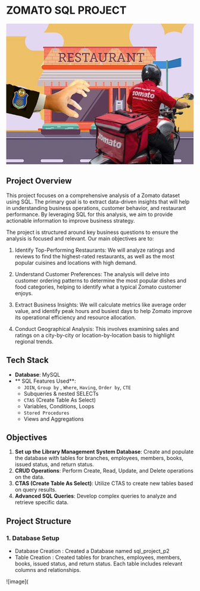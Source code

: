 # ZOMATO SQL PROJECT 

![image](https://github.com/SANYAM003/Zomato_SQL_Project_Analysis/blob/main/zomato.jpg)

## Project Overview
This project focuses on a comprehensive analysis of a Zomato dataset using SQL. The primary goal is to extract data-driven insights that will help in understanding business operations, customer behavior, and restaurant performance. By leveraging SQL for this analysis, we aim to provide actionable information to improve business strategy.

The project is structured around key business questions to ensure the analysis is focused and relevant. Our main objectives are to:

1. Identify Top-Performing Restaurants: We will analyze ratings and reviews to find the highest-rated restaurants, as well as the most popular cuisines and locations with high demand.

2. Understand Customer Preferences: The analysis will delve into customer ordering patterns to determine the most popular dishes and food categories, helping to identify what a typical Zomato customer enjoys.

3. Extract Business Insights: We will calculate metrics like average order value, and identify peak hours and busiest days to help Zomato improve its operational efficiency and resource allocation.

4. Conduct Geographical Analysis: This involves examining sales and ratings on a city-by-city or location-by-location basis to highlight regional trends.



## Tech Stack

- **Database**: MySQL
- ** SQL Features Used**:
  - `JOIN`, `Group by` , `Where`, `Having`, `Order by`, `CTE`
  - Subqueries & nested SELECTs
  - `CTAS` (Create Table As Select)
  - Variables, Conditions, Loops
  - `Stored Procedures`
  - Views and Aggregations
 
## Objectives

1. **Set up the Library Management System Database**: Create and populate the database with tables for branches, employees, members, books, issued status, and return status.
2. **CRUD Operations**: Perform Create, Read, Update, and Delete operations on the data.
3. **CTAS (Create Table As Select)**: Utilize CTAS to create new tables based on query results.
4. **Advanced SQL Queries**: Develop complex queries to analyze and retrieve specific data.


## Project Structure

### 1. Database Setup

- Database Creation : Created a Database named sql_project_p2
- Table Creation : Created tables for branches, employees, members, books, issued status, and return status. Each table includes relevant columns and relationships.


![image](
